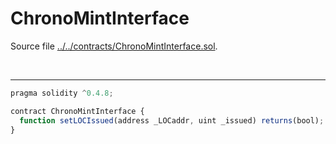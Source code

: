 # ChronoMintInterface

Source file [../../contracts/ChronoMintInterface.sol](../../contracts/ChronoMintInterface.sol).

<br />

<hr />

```javascript
pragma solidity ^0.4.8;

contract ChronoMintInterface {
  function setLOCIssued(address _LOCaddr, uint _issued) returns(bool);
}

```
